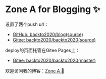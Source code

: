 # Zone A for Blogging :sparkles:

设置了两个push url：

- [GitHub: backto2020/blog(source)](https://github.com/backto2020/blog)
- [Gitee: backto2020/backto2020(source)](https://gitee.com/backto2020/backto2020)

deploy的页面托管在Gitee Pages上：

- [Gitee: backto2020/backto2020(master)](https://gitee.com/backto2020/backto2020/tree/master/)

欢迎访问我的博客：[Zone A :milky_way:](https://backto2020.gitee.io)
